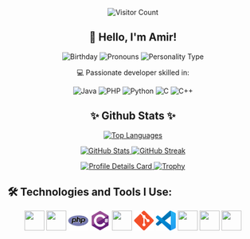 
<p align="center">
  <img src="https://profile-counter.glitch.me/amirwopi/count.svg" alt="Visitor Count" />
</p>


<h2 align="center">👋 Hello, I'm Amir!</h2>
<p align="center">
  <img src="https://img.shields.io/badge/Birthday-November%2030,%202000-blue" alt="Birthday">
  <img src="https://img.shields.io/badge/Pronouns-He/Him-blueviolet" alt="Pronouns">
  <img src="https://img.shields.io/badge/Personality-ISTP-lightblue" alt="Personality Type">
</p>


<p align="center">💻 Passionate developer skilled in:</p>
<p align="center">
  <img src="https://img.shields.io/badge/Java-ED8B00?style=for-the-badge&logo=java&logoColor=white" alt="Java">
  <img src="https://img.shields.io/badge/PHP-777BB4?style=for-the-badge&logo=php&logoColor=white" alt="PHP">
  <img src="https://img.shields.io/badge/Python-3776AB?style=for-the-badge&logo=python&logoColor=white" alt="Python">
  <img src="https://img.shields.io/badge/C-A8B9CC?style=for-the-badge&logo=c&logoColor=white" alt="C">
  <img src="https://img.shields.io/badge/C++-00599C?style=for-the-badge&logo=cplusplus&logoColor=white" alt="C++">
</p>



  <div>
    <h2 align="center">✨ Github Stats ✨</h2>
    <p align="center">
      <a href="https://github.com/amirwopi">
        <img src="https://github-readme-stats.vercel.app/api/top-langs/?username=amirwopi&langs_count=8&theme=gruvbox&layout=compact&hide_border=true" alt="Top Languages" />
      </a>
    </p>
    <p align="center">
      <a href="https://github.com/amirwopi">
        <img width="49.5%" src="https://github-readme-stats.vercel.app/api?username=amirwopi&show_icons=true&theme=gruvbox&hide_border=true&count_private=true&include_all_commits=true" alt="GitHub Stats" />
        <img width="49.5%" src="https://github-readme-streak-stats.herokuapp.com/?user=amirwopi&theme=gruvbox&hide_border=true" alt="GitHub Streak" />
      </a>
    </p>
    <p align="center">
      <a href="https://github.com/amirwopi">
        <img src="https://github-profile-summary-cards.vercel.app/api/cards/profile-details?username=amirwopi&theme=gruvbox" alt="Profile Details Card" />
      </a>
      <a href="https://github.com/amirwopi">
        <img src="https://github-profile-trophy.vercel.app/?username=amirwopi&theme=gruvbox&no-frame=true&row=1&column=6" alt="Trophy" />
      </a>
    </p>
  </div>    


## 🛠 Technologies and Tools I Use:
<p align="center">
  <a href="https://python.org/"><img src="https://i.giphy.com/media/LMt9638dO8dftAjtco/100.webp" width="40" height="40"/></a>
  <a href="https://nodejs.org/"><img src="https://i.giphy.com/media/ln7z2eWriiQAllfVcn/200.webp" width="40" height="40"/></a>
  <a href="https://www.php.net/"><img src="https://raw.githubusercontent.com/devicons/devicon/master/icons/php/php-original.svg" width="40" height="40"/></a>
  <a href="https://docs.microsoft.com/en-us/dotnet/csharp/"><img src="https://raw.githubusercontent.com/devicons/devicon/master/icons/csharp/csharp-original.svg" width="40" height="40"/></a>
  <a href="https://isocpp.org/"><img src="https://upload.wikimedia.org/wikipedia/commons/thumb/1/18/ISO_C%2B%2B_Logo.svg/1822px-ISO_C%2B%2B_Logo.svg.png" width="40" height="40"/></a>
  <a href="https://git-scm.com/"><img src="https://raw.githubusercontent.com/devicons/devicon/master/icons/git/git-original.svg" width="40" height="40"/></a>
  <a href="https://marketplace.visualstudio.com/items?itemName=i007c.00-team-theme"><img src="https://raw.githubusercontent.com/devicons/devicon/master/icons/vscode/vscode-original.svg" width="40" height="40"/></a>
  <a href="https://www.jetbrains.com/idea/"><img src="https://seeklogo.com/images/I/intellij-idea-logo-F0395EF783-seeklogo.com.png" width="40" height="40"/></a>
  <a href="https://java.com/"><img src="https://www.vectorlogo.zone/logos/java/java-icon.svg" width="40" height="40"/></a>
  <a href="https://www.unrealengine.com/"><img src="https://iili.io/HX1PWOP.png" width="40" height="40"/></a>
</p>
